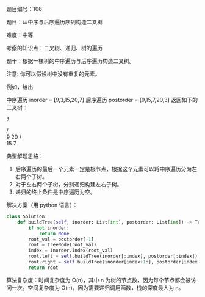 题目编号：106

题目：从中序与后序遍历序列构造二叉树

难度：中等

考察的知识点：二叉树、递归、树的遍历

题干：根据一棵树的中序遍历与后序遍历构造二叉树。

注意:
你可以假设树中没有重复的元素。

例如，给出

中序遍历 inorder = [9,3,15,20,7]
后序遍历 postorder = [9,15,7,20,3]
返回如下的二叉树：

    3
   / \
  9  20
    /  \
   15   7

典型解题思路：

1. 后序遍历的最后一个元素一定是根节点，根据这个元素可以将中序遍历分为左右两个子树。
2. 对于左右两个子树，分别递归构建左右子树。
3. 递归的终止条件是中序遍历为空。

解决方案（用 python 语言）：

```python
class Solution:
    def buildTree(self, inorder: List[int], postorder: List[int]) -> TreeNode:
        if not inorder:
            return None
        root_val = postorder[-1]
        root = TreeNode(root_val)
        index = inorder.index(root_val)
        root.left = self.buildTree(inorder[:index], postorder[:index])
        root.right = self.buildTree(inorder[index+1:], postorder[index:-1])
        return root
```

算法复杂度：时间复杂度为 O(n)，其中 n 为树的节点数，因为每个节点都会被访问一次。空间复杂度为 O(n)，因为需要递归调用函数，栈的深度最大为 n。